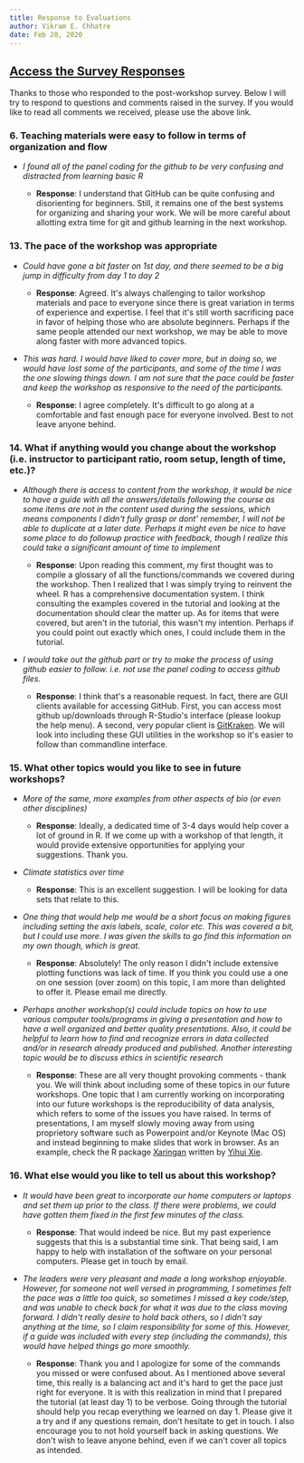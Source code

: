 ```yaml
---
title: Response to Evaluations
author: Vikram E. Chhatre 
date: Feb 20, 2020
---
```



## [Access the Survey Responses](casper_survey_results.pdf)

Thanks to those who responded to the post-workshop survey.  Below I will try to respond to questions and comments raised in the survey. If you would like to read all comments we received, please use the above link.

### 6. Teaching materials were easy to follow in terms of organization and flow

- *I found all of the panel coding for the github to be very confusing and distracted from learning basic R*

	- **Response**: I understand that GitHub can be quite confusing and disorienting for beginners.  Still, it remains one of the best systems for organizing and sharing your work.  We will be more careful about allotting extra time for git and github learning in the next workshop.


### 13. The pace of the workshop was appropriate

- *Could have gone a bit faster on 1st day, and there seemed to be a big jump in difficulty from day 1 to day 2*

	- **Response**: Agreed.  It's always challenging to tailor workshop materials and pace to everyone since there is great variation in terms of experience and expertise.  I feel that it's still worth sacrificing pace in favor of helping those who are absolute beginners.  Perhaps if the same people attended our next workshop, we may be able to move along faster with more advanced topics.

- *This was hard. I would have liked to cover more, but in doing so, we would have lost some of the participants, and some of the time I was the one slowing things down. I am not sure that the pace could be faster and keep the workshop as responsive to the need of the participants.*

	- **Response**: I agree completely.  It's difficult to go along at a comfortable and fast enough pace for everyone involved.  Best to not leave anyone behind.  


### 14. What if anything would you change about the workshop (i.e. instructor to participant ratio, room setup, length of time, etc.)?

- *Although there is access to content from the workshop, it would be nice to have a guide with all the answers/details following the course as some items are not in the content used during the sessions, which means components I didn't fully grasp or dont' remember, I will not be able to duplicate at a later date. Perhaps it might even be nice to have some place to do followup practice with feedback, though I realize this could take a significant amount of time to implement*

	- **Response**: Upon reading this comment, my first thought was to compile a glossary of all the functions/commands we covered during the workshop.  Then I realized that I was simply trying to reinvent the wheel.  R has a comprehensive documentation system.  I think consulting the examples covered in the tutorial and looking at the documentation should clear the matter up.  As for items that were covered, but aren't in the tutorial, this wasn't my intention.  Perhaps if you could point out exactly which ones, I could include them in the tutorial.


- *I would take out the github part or try to make the process of using github easier to follow. i.e. not use the panel coding to access github files.*

	- **Response**: I think that's a reasonable request.  In fact, there are GUI clients available for accessing GitHub.  First, you can access most github up/downloads through R-Studio's interface (please lookup the help menu). A second, very popular client is [GitKraken](https://www.gitkraken.com/). We will look into including these GUI utilities in the workshop so it's easier to follow than commandline interface.



### 15. What other topics would you like to see in future workshops?

- *More of the same, more examples from other aspects of bio (or even other disciplines)*

	-  **Response**: Ideally, a dedicated time of 3-4 days would help cover a lot of ground in R.  If we come up with a workshop of that length, it would provide extensive opportunities for applying your suggestions.  Thank you.


- *Climate statistics over time*

	-  **Response**: This is an excellent suggestion.  I will be looking for data sets that relate to this.

- *One thing that would help me would be a short focus on making figures including setting the axis labels, scale, color etc. This was covered a bit, but I could use more. I was given the skills to go find this information on my own though, which is great.*

	-  **Response**: Absolutely! The only reason I didn't include extensive plotting functions was lack of time.  If you think you could use a one on one session (over zoom) on this topic, I am more than delighted to offer it.  Please email me directly.

- *Perhaps another workshop(s) could include topics on how to use various computer tools/programs in giving a presentation and how to have a well organized and better quality presentations.  Also, it could be helpful to learn how to find and recognize errors in data collected  and/or in research already produced and published.  Another interesting topic would be to discuss ethics in scientific research*

	-  **Response**: These are all very thought provoking comments - thank you.  We will think about including some of these topics in our future workshops.  One topic that I am currently working on incorporating into our future workshops is the reproducibility of data analysis, which refers to some of the issues you have raised.  In terms of presentations, I am myself slowly moving away from using proprietory software such as Powerpoint and/or Keynote (Mac OS) and instead beginning to make slides that work in browser.  As an example, check the R package [Xaringan](https://github.com/yihui/xaringan) written by [Yihui Xie](https://yihui.name).



### 16. What else would you like to tell us about this workshop?

- *It would have been great to incorporate our home computers or laptops and set them up prior to the class. If there were problems, we could have gotten them fixed in the first few minutes of the class.*

	-  **Response**: That would indeed be nice.  But my past experience suggests that this is a substantial time sink. That being said, I am happy to help with installation of the software on your personal computers.  Please get in touch by email.

- *The leaders were very pleasant and made a long workshop enjoyable.  However, for someone not well versed in programming, I sometimes felt the pace was a little too quick, so sometimes I missed a key code/step, and was unable to check back for what it was due to the class moving forward.  I didn't really desire to hold back others, so I didn't say anything at the time, so I claim responsibility for some of this.  However, if a guide was included with every step (including the commands), this would have helped things go more smoothly.*

	-  **Response**: Thank you and I apologize for some of the commands you missed or were confused about.  As I mentioned above several time, this really is a balancing act and it's hard to get the pace just right for everyone.  It is with this realization in mind that I prepared the tutorial (at least day 1) to be verbose.  Going through the tutorial should help you recap everything we learned on day 1.  Please give it a try and if any questions remain, don't hesitate to get in touch.  I also encourage you to not hold yourself back in asking questions.  We don't wish to leave anyone behind, even if we can't cover all topics as intended.














